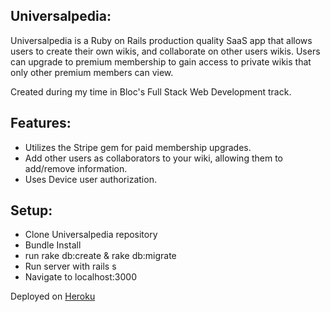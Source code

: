 
## Universalpedia:

Universalpedia is a Ruby on Rails production quality SaaS app that allows users to create their own wikis, and collaborate on other users wikis. Users can upgrade to premium membership to gain access to private wikis that only other premium members can view.

Created during my time in Bloc's Full Stack Web Development track.

## Features:
- Utilizes the Stripe gem for paid membership upgrades.
- Add other users as collaborators to your wiki, allowing them to add/remove information.
- Uses Device user authorization.

## Setup:
- Clone Universalpedia repository
- Bundle Install
- run rake db:create & rake db:migrate
- Run server with rails s
- Navigate to localhost:3000

Deployed on [Heroku](https://infinite-mountain-19093.herokuapp.com)
